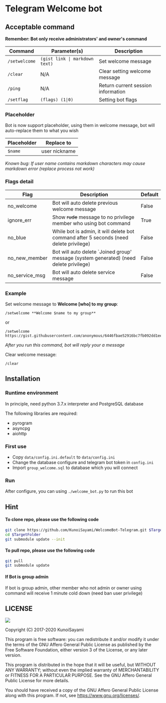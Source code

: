 # Telegram Welcome bot

## Acceptable command

**Remember: Bot only receive administrators' and owner's command**

Command | Parameter(s) | Description
----|----|---
`/setwelcome` | `(gist link \| markdown text)` | Set welcome message
`/clear` | N/A | Clear setting welcome message
`/ping` | N/A | Return current session information
`/setflag ` | `(flags) (1\|0)` | Setting bot flags
<!--
`/poem` | N/A | Read poetry (TBD)
-->
### Placeholder

Bot is now support placeholder, using them in welcome message, 
bot will auto-replace them to what you wish

Placeholder | Replace to
---|----
`$name` | user nickname

_Known bug: If user name contains markdown characters may cause markdown error (replace process not work)_

### Flags detail

Flag | Description | Default
---|----|---
no_welcome | Bot will auto delete previous welcome message | False
ignore_err | Show ~~rude~~ message to no privilege member who using bot command | True
no_blue | While bot is admin, it will delete bot command after 5 seconds (need delete privilege) | False 
no_new_member | Bot will auto delete \`Joined group' message (system generated) (need delete privilege) | False
no_service_msg | Bot will auto delete service message | False
<!--
poemable | Switch enable poem function for this group | False
-->

### Example

Set welcome message to **Welcome \[who\] to my group**:
```
/setwelcome **Welcome $name to my group**
```
or
```
/setwelcome https://gist.githubusercontent.com/anonymous/6446fbae52916bc7fb092dd1ee3f8483/raw/4ad5231d5e2a68458e117db9bed97407dfe6f47b/welcomemsg
```

_After you run this command, bot will reply your a message_

Clear welcome message:
```
/clear
```
## Installation

### Runtime environment

In principle, need python 3.7.x interpreter and PostgreSQL database

The following libraries are required:

* pyrogram
* asyncpg
* aiohttp

### First use

* Copy `data/config.ini.default` to `data/config.ini`
* Change the database configure and telegram bot token in `config.ini`
* Import `group_welcome.sql` to database which you will connect

### Run

After configure, you can using `./welcome_bot.py` to run this bot

## Hint

#### To clone repo, please use the following code

```bash
git clone https://github.com/KunoiSayami/WelcomeBot-Telegram.git $TargetFolder
cd $TargetFolder
git submodule update --init
```

#### To pull repo, please use the following code

```bash
git pull
git submodule update
```

#### If Bot is group admin
If bot is group admin, other member who not admin or owner using command will receive
1 minute cold down (need ban user privilege)

## LICENSE

[![](https://www.gnu.org/graphics/agplv3-155x51.png)](https://www.gnu.org/licenses/agpl-3.0.txt)
   
Copyright (C) 2017-2020 KunoiSayami

This program is free software: you can redistribute it and/or modify it under the terms of the GNU Affero General Public License as published by the Free Software Foundation, either version 3 of the License, or any later version.

This program is distributed in the hope that it will be useful, but WITHOUT ANY WARRANTY; without even the implied warranty of MERCHANTABILITY or FITNESS FOR A PARTICULAR PURPOSE. See the GNU Affero General Public License for more details.

You should have received a copy of the GNU Affero General Public License along with this program. If not, see <https://www.gnu.org/licenses/>.
